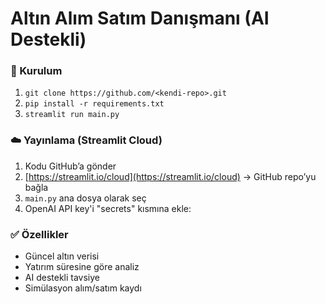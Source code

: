 # Altın Alım Satım Danışmanı (AI Destekli)

### 🔧 Kurulum
1. `git clone https://github.com/<kendi-repo>.git`
2. `pip install -r requirements.txt`
3. `streamlit run main.py`

### ☁️ Yayınlama (Streamlit Cloud)
1. Kodu GitHub’a gönder
2. [https://streamlit.io/cloud](https://streamlit.io/cloud) → GitHub repo’yu bağla
3. `main.py` ana dosya olarak seç
4. OpenAI API key'i "secrets" kısmına ekle:


### ✅ Özellikler
- Güncel altın verisi
- Yatırım süresine göre analiz
- AI destekli tavsiye
- Simülasyon alım/satım kaydı